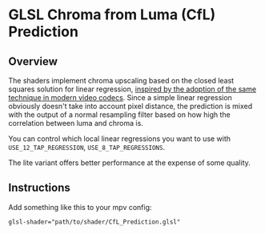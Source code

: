 # GLSL Chroma from Luma (CfL) Prediction

## Overview
The shaders implement chroma upscaling based on the closed least squares solution for linear regression, [inspired by the adoption of the same technique in modern video codecs](https://arxiv.org/abs/1711.03951).
Since a simple linear regression obviously doesn't take into account pixel distance, the prediction is mixed with the output of a normal resampling filter based on how high the correlation between luma and chroma is.

You can control which local linear regressions you want to use with `USE_12_TAP_REGRESSION`,  `USE_8_TAP_REGRESSIONS`.

The lite variant offers better performance at the expense of some quality.

## Instructions
Add something like this to your mpv config:
```
glsl-shader="path/to/shader/CfL_Prediction.glsl"
```
